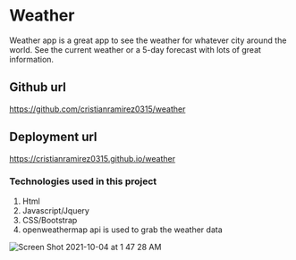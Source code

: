 # Weather

Weather app is a great app to see the weather for whatever city around the world.
See the current weather or a 5-day forecast with lots of great information.


## Github url
https://github.com/cristianramirez0315/weather

## Deployment url
https://cristianramirez0315.github.io/weather

### Technologies used in this project
1. Html
2. Javascript/Jquery
3. CSS/Bootstrap
4. openweathermap api is used to grab the weather data


![Screen Shot 2021-10-04 at 1 47 28 AM](https://user-images.githubusercontent.com/41925559/135800254-20fe14e7-b39d-4a79-9cd8-85c99e3f4741.png)
